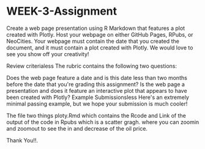 # WEEK-3-Assignment

Create a web page presentation using R Markdown that features a plot created with Plotly. Host your webpage on either GitHub Pages, RPubs, or NeoCities. Your webpage must contain the date that you created the document, and it must contain a plot created with Plotly. We would love to see you show off your creativity!

Review criterialess 
The rubric contains the following two questions:

Does the web page feature a date and is this date less than two months before the date that you're grading this assignment?
Is the web page a presentation and does it feature an interactive plot that appears to have been created with Plotly?
Example Submissionsless 
Here's an extremely minimal passing example, but we hope your submission is much cooler!

 The file two things ploty.Rmd which contains the Rcode and Link of the output of the code in Rpubs which is a scatter gragh.
 where you can zoomin and zoomout to see the in and decrease of the oil price.
 
 Thank You!!.

